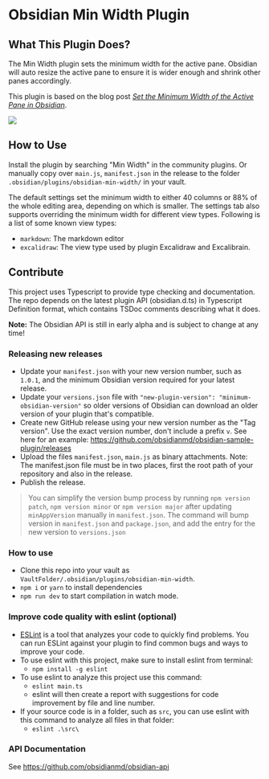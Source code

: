 # Obsidian Min Width Plugin

## What This Plugin Does?

The Min Width plugin sets the minimum width for the active pane. Obsidian will auto resize the active pane to ensure it is wider enough and shrink other panes accordingly.

This plugin is based on the blog post [_Set the Minimum Width of the Active Pane in Obsidian_](https://blog.iany.me/2022/09/set-the-minimum-width-of-the-active-pane-in-obsidian/).

[![](https://videoapi-muybridge.vimeocdn.com/animated-thumbnails/image/5569408d-3300-4b5c-b4b8-6e8baa5ad413.gif?ClientID=vimeo-core-prod&Date=1663953976&Signature=3840517f68f618fa3b48788f5cc5c1579d95b46b)](https://vimeo.com/752964835)

## How to Use

Install the plugin by searching "Min Width" in the community plugins. Or manually copy over `main.js`, `manifest.json` in the release to the folder `.obsidian/plugins/obsidian-min-width/` in your vault.

The default settings set the minimum width to either 40 columns or 88% of the whole editing area, depending on which is smaller. The settings tab also supports overriding the minimum width for different view types. Following is a list of some known view types:

- `markdown`: The markdown editor
- `excalidraw`: The view type used by plugin Excalidraw and Excalibrain.

## Contribute

This project uses Typescript to provide type checking and documentation.
The repo depends on the latest plugin API (obsidian.d.ts) in Typescript Definition format, which contains TSDoc comments describing what it does.

**Note:** The Obsidian API is still in early alpha and is subject to change at any time!

### Releasing new releases

-   Update your `manifest.json` with your new version number, such as `1.0.1`, and the minimum Obsidian version required for your latest release.
-   Update your `versions.json` file with `"new-plugin-version": "minimum-obsidian-version"` so older versions of Obsidian can download an older version of your plugin that's compatible.
-   Create new GitHub release using your new version number as the "Tag version". Use the exact version number, don't include a prefix `v`. See here for an example: https://github.com/obsidianmd/obsidian-sample-plugin/releases
-   Upload the files `manifest.json`, `main.js` as binary attachments. Note: The manifest.json file must be in two places, first the root path of your repository and also in the release.
-   Publish the release.

> You can simplify the version bump process by running `npm version patch`, `npm version minor` or `npm version major` after updating `minAppVersion` manually in `manifest.json`.
> The command will bump version in `manifest.json` and `package.json`, and add the entry for the new version to `versions.json`

### How to use

-   Clone this repo into your vault as `VaultFolder/.obsidian/plugins/obsidian-min-width`.
-   `npm i` or `yarn` to install dependencies
-   `npm run dev` to start compilation in watch mode.

### Improve code quality with eslint (optional)

-   [ESLint](https://eslint.org/) is a tool that analyzes your code to quickly find problems. You can run ESLint against your plugin to find common bugs and ways to improve your code.
-   To use eslint with this project, make sure to install eslint from terminal:
    -   `npm install -g eslint`
-   To use eslint to analyze this project use this command:
    -   `eslint main.ts`
    -   eslint will then create a report with suggestions for code improvement by file and line number.
-   If your source code is in a folder, such as `src`, you can use eslint with this command to analyze all files in that folder:
    -   `eslint .\src\`

### API Documentation

See https://github.com/obsidianmd/obsidian-api
